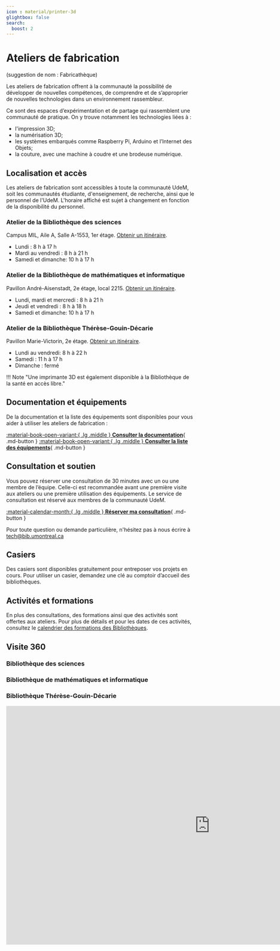 ```yaml
---
icon : material/printer-3d
glightbox: false
search:
  boost: 2
---
```


# Ateliers de fabrication

(suggestion de nom : Fabricathèque)

Les ateliers de fabrication offrent à la communauté la possibilité de développer de nouvelles compétences, de comprendre et de s’approprier de nouvelles technologies dans un environnement rassembleur.

Ce sont des espaces d’expérimentation et de partage qui rassemblent une communauté de pratique. On y trouve notamment les technologies liées à :

- l'impression 3D;
- la numérisation 3D;
- les systèmes embarqués comme Raspberry Pi, Arduino et l’Internet des Objets;
- la couture, avec une machine à coudre et une brodeuse numérique.

## Localisation et accès

Les ateliers de fabrication sont accessibles à toute la communauté UdeM, soit les communautés étudiante, d'enseignement, de recherche, ainsi que le personnel de l'UdeM. L'horaire affiché est sujet à changement en fonction de la disponibilité du personnel.

### Atelier de la Bibliothèque des sciences
Campus MIL, Aile A, Salle A-1553, 1er étage. [Obtenir un itinéraire](https://maps.app.goo.gl/6HsLMAxoBWpQZgcD8).

- Lundi : 8 h à 17 h
- Mardi au vendredi : 8 h à 21 h
- Samedi et dimanche: 10 h à 17 h

### Atelier de la Bibliothèque de mathématiques et informatique
Pavillon André-Aisenstadt, 2e étage, local 2215. [Obtenir un itinéraire](https://maps.app.goo.gl/8nPFjk3nD4bDCcou5).

- Lundi, mardi et mercredi : 8 h à 21 h
- Jeudi et vendredi : 8 h à 18 h
- Samedi et dimanche: 10 h à 17 h


### Atelier de la Bibliothèque Thérèse-Gouin-Décarie
Pavillon Marie-Victorin, 2e étage. [Obtenir un itinéraire](https://maps.app.goo.gl/8nPFjk3nD4bDCcou5).

- Lundi au vendredi: 8 h à 22 h
- Samedi : 11 h à 17 h
- Dimanche : fermé

!!! Note "Une imprimante 3D est également disponible à la Bibliothèque de la santé en accès libre."

## Documentation et équipements

De la documentation et la liste des équipements sont disponibles pour vous aider à utiliser les ateliers de fabrication :

[:material-book-open-variant:{ .lg .middle } **Consulter la documentation**](../creatives/index.md){ .md-button  }
[:material-book-open-variant:{ .lg .middle } **Consulter la liste des équipements**](../creatives/index.md){ .md-button  }

## Consultation et soutien

Vous pouvez réserver une consultation de 30 minutes avec un ou une membre de l’équipe. Celle-ci est recommandée avant une première visite aux ateliers ou une première utilisation des équipements. Le service de consultation est réservé aux membres de la communauté UdeM.

[:material-calendar-month:{ .lg .middle } **Réserver ma consultation**](https://outlook.office365.com/owa/calendar/StudiodenregistrementdeBLSHTGD@Udemontreal.onmicrosoft.com/bookings/?skipRedirect=1){ .md-button }

Pour toute question ou demande particulière, n'hésitez pas à nous écrire à tech@bib.umontreal.ca

## Casiers
Des casiers sont disponibles gratuitement pour entreposer vos projets en cours. Pour utiliser un casier, demandez une clé au comptoir d’accueil des bibliothèques.

## Activités et formations
En plus des consultations, des formations ainsi que des activités sont offertes aux ateliers. Pour plus de détails et pour les dates de ces activités, consultez le [calendrier des formations des Bibliothèques](https://bib.umontreal.ca/formations/calendrier).

## Visite 360

### Bibliothèque des sciences

### Bibliothèque de mathématiques et informatique

### Bibliothèque Thérèse-Gouin-Décarie

<iframe src="https://bibumontreal.h5p.com/content/1292266434691659678/embed" aria-label="Bibliothèque Thérèse-Gouin-Décarie - Atelier de fabrication numérique" width="1088" height="637" frameborder="0" allowfullscreen="allowfullscreen" allow="autoplay *; geolocation *; microphone *; camera *; midi *; encrypted-media *"></iframe><script src="https://bibumontreal.h5p.com/js/h5p-resizer.js" charset="UTF-8"></script>